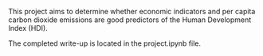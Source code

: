 This project aims to determine whether economic indicators and per capita carbon dioxide emissions are good predictors of the Human Development Index (HDI).

The completed write-up is located in the project.ipynb file.
